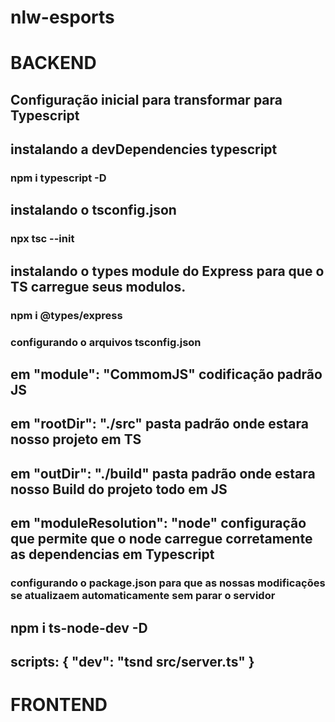 # nlw-esports
# BACKEND

## Configuração inicial para transformar para Typescript
## instalando a devDependencies typescript
### npm i typescript -D

## instalando o tsconfig.json
### npx tsc --init

## instalando o types module do Express para que o TS carregue seus modulos.
### npm i @types/express

### configurando o arquivos tsconfig.json
## em "module": "CommomJS" codificação padrão JS   
## em "rootDir": "./src" pasta padrão onde estara nosso projeto em TS
## em "outDir": "./build" pasta padrão onde estara nosso Build do projeto todo em JS
## em "moduleResolution": "node" configuração que permite que o node carregue corretamente as dependencias em Typescript

### configurando o package.json para que as nossas modificações se atualizaem automaticamente sem parar o servidor
## npm i ts-node-dev -D
## scripts: { "dev": "tsnd src/server.ts" }


# FRONTEND